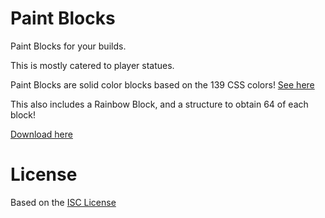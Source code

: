 # Paint Blocks
Paint Blocks for your builds.

This is mostly catered to player statues.

Paint Blocks are solid color blocks based on the 139 CSS colors! [See here](http://www.colors.commutercreative.com/grid/)

This also includes a Rainbow Block, and a structure to obtain 64 of each block!

[Download here](https://www.curseforge.com/minecraft/mc-mods/paint-blocks/files)

# License
Based on the [ISC License](./LICENSE)